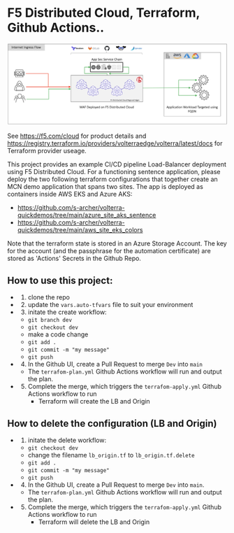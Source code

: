 # F5 Distributed Cloud, Terraform, Github Actions..

![alt text for screen readers](/images/xc-to-public-ip.png "Logical diagram of F5 Distributed Cloud test scenario")

See https://f5.com/cloud for product details and https://registry.terraform.io/providers/volterraedge/volterra/latest/docs for Terraform provider useage.

This project provides an example CI/CD pipeline Load-Balancer deployment using F5 Distributed Cloud.  For a functioning sentence application, please deploy the two following terraform configurations that together create an MCN demo application that spans two sites.  The app is deployed as containers inside AWS EKS and Azure AKS:

- https://github.com/s-archer/volterra-quickdemos/tree/main/azure_site_aks_sentence
- https://github.com/s-archer/volterra-quickdemos/tree/main/aws_site_eks_colors

Note that the terraform state is stored in an Azure Storage Account.  The key for the account (and the passphrase for the automation certificate) are stored as 'Actions' Secrets in the Github Repo.

## How to use this project:

- 1. clone the repo
- 2. update the `vars.auto-tfvars` file to suit your environment
- 3. initate the create workflow:
    - `git branch dev`
    - `git checkout dev`
    - make a code change
    - `git add .`
    - `git commit -m "my message"`
    - `git push`   
- 4. In the Github UI, create a Pull Request to merge `Dev` into `main`
    - The `terrafom-plan.yml` Github Actions workflow will run and output the plan.
- 5. Complete the merge, which triggers the `terrafom-apply.yml` Github Actions workflow to run
        - Terraform will create the LB and Origin

## How to delete the configuration (LB and Origin)

- 1. initate the delete workflow:
    - `git checkout dev`
    - change the filename `lb_origin.tf` to `lb_origin.tf.delete`
    - `git add .`
    - `git commit -m "my message"`
    - `git push`   
- 4. In the Github UI, create a Pull Request to merge `Dev` into `main`.
    - The `terrafom-plan.yml` Github Actions workflow will run and output the plan.
- 5. Complete the merge, which triggers the `terrafom-apply.yml` Github Actions workflow to run
        - Terraform will delete the LB and Origin
